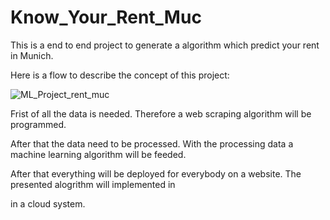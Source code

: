 # Know_Your_Rent_Muc
This is a end to end project to generate a algorithm which predict your rent in Munich.

Here is a flow to describe the concept of this project:

![ML_Project_rent_muc](https://user-images.githubusercontent.com/76586244/206915776-f8d8bef7-4285-4156-9ec6-2e47edac6ead.jpg)

Frist of all the data is needed. Therefore a web scraping algorithm will be programmed. 

After that the data need to be processed. With the processing data a machine learning algorithm will be feeded. 

After that everything will be deployed for everybody on a website. The presented alogrithm will implemented in 

in a cloud system.
